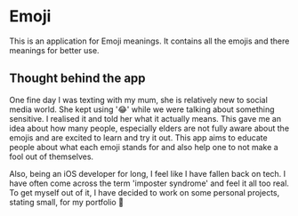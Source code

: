 # Emoji

This is an application for Emoji meanings. It contains all the emojis and there meanings for better use. 


## Thought behind the app


One fine day I was texting with my mum, she is relatively new to social media world. She kept using '😂' while we were talking about something sensitive. I realised it and told her what it actually means. 
This gave me an idea about how many people, especially elders are not fully aware about the emojis and are excited to learn and try it out. This app aims to educate people about what each emoji stands for and also help one to not make a fool out of themselves. 

Also, being an iOS developer for long, I feel like I have fallen back on tech. I have often come across the term 'imposter syndrome' and feel it all too real. To get myself out of it, I have decided to work on some personal projects, stating small, for my portfolio 🙂
